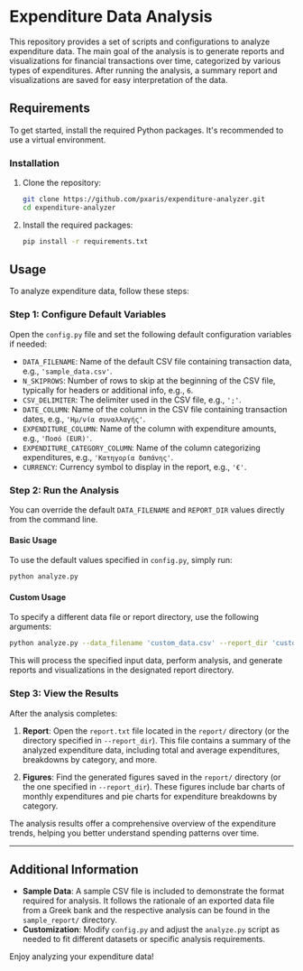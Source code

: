 
# Expenditure Data Analysis

This repository provides a set of scripts and configurations to analyze expenditure data. The main goal of the analysis is to generate reports and visualizations for financial transactions over time, categorized by various types of expenditures. After running the analysis, a summary report and visualizations are saved for easy interpretation of the data.

## Requirements

To get started, install the required Python packages. It's recommended to use a virtual environment.

### Installation

1. Clone the repository:
   ```bash
   git clone https://github.com/pxaris/expenditure-analyzer.git
   cd expenditure-analyzer
   ```

2. Install the required packages:
   ```bash
   pip install -r requirements.txt
   ```

## Usage

To analyze expenditure data, follow these steps:

### Step 1: Configure Default Variables

Open the `config.py` file and set the following default configuration variables if needed:

- `DATA_FILENAME`: Name of the default CSV file containing transaction data, e.g., `'sample_data.csv'`.
- `N_SKIPROWS`: Number of rows to skip at the beginning of the CSV file, typically for headers or additional info, e.g., `6`.
- `CSV_DELIMITER`: The delimiter used in the CSV file, e.g., `';'`.
- `DATE_COLUMN`: Name of the column in the CSV file containing transaction dates, e.g., `'Ημ/νία συναλλαγής'`.
- `EXPENDITURE_COLUMN`: Name of the column with expenditure amounts, e.g., `'Ποσό (EUR)'`.
- `EXPENDITURE_CATEGORY_COLUMN`: Name of the column categorizing expenditures, e.g., `'Κατηγορία δαπάνης'`.
- `CURRENCY`: Currency symbol to display in the report, e.g., `'€'`.

### Step 2: Run the Analysis

You can override the default `DATA_FILENAME` and `REPORT_DIR` values directly from the command line.

#### Basic Usage
To use the default values specified in `config.py`, simply run:
```bash
python analyze.py
```

#### Custom Usage
To specify a different data file or report directory, use the following arguments:
```bash
python analyze.py --data_filename 'custom_data.csv' --report_dir 'custom_report_dir'
```

This will process the specified input data, perform analysis, and generate reports and visualizations in the designated report directory.

### Step 3: View the Results

After the analysis completes:

1. **Report**: Open the `report.txt` file located in the `report/` directory (or the directory specified in `--report_dir`). This file contains a summary of the analyzed expenditure data, including total and average expenditures, breakdowns by category, and more.
   
2. **Figures**: Find the generated figures saved in the `report/` directory (or the one specified in `--report_dir`). These figures include bar charts of monthly expenditures and pie charts for expenditure breakdowns by category.

The analysis results offer a comprehensive overview of the expenditure trends, helping you better understand spending patterns over time.

---

## Additional Information

- **Sample Data**: A sample CSV file is included to demonstrate the format required for analysis. It follows the rationale of an exported data file from a Greek bank and the respective analysis can be found in the `sample_report/` directory.
- **Customization**: Modify `config.py` and adjust the `analyze.py` script as needed to fit different datasets or specific analysis requirements.

Enjoy analyzing your expenditure data!
